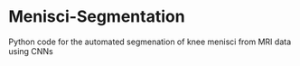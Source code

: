 # Menisci-Segmentation
Python code for the automated segmenation of knee menisci from MRI data using CNNs
